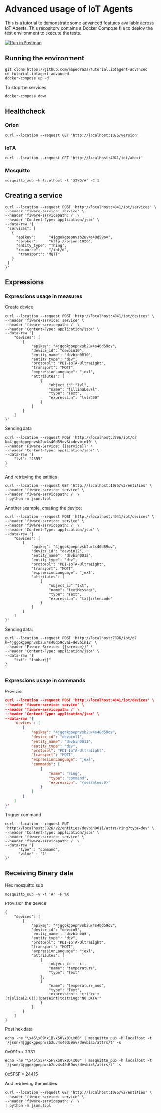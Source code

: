 # Advanced usage of IoT Agents

This is a tutorial to demonstrate some advanced features available across IoT Agents. This repository contains a Docker Compose file to deploy the test environment to execute the tests.

[![Run in Postman](https://run.pstmn.io/button.svg)](https://god.gw.postman.com/run-collection/1382458-5e03cead-5f67-4956-8b18-d21001db33a9?action=collection%2Ffork&collection-url=entityId%3D1382458-5e03cead-5f67-4956-8b18-d21001db33a9%26entityType%3Dcollection%26workspaceId%3D2ee6f2c1-b67a-44af-9d62-83b77a28686e)

## Running the environment

```
git clone https://github.com/mapedraza/tutorial.iotagent-advanced
cd tutorial.iotagent-advanced
docker-compose up -d 
```

To stop the services

```
docker-compose down
```

## Healthcheck 

### Orion

```
curl --location --request GET 'http://localhost:1026/version'
```

### IoTA

```
curl --location --request GET 'http://localhost:4041/iot/about'
```

### Mosquitto

```
mosquitto_sub -h localhost -t '$SYS/#' -C 1
```

## Creating a service 

```
curl --location --request POST 'http://localhost:4041/iot/services' \
--header 'fiware-service: service' \
--header 'fiware-servicepath: /' \
--header 'Content-Type: application/json' \
--data-raw '{
 "services": [
   {
     "apikey":      "4jggokgpepnvsb2uv4s40d59ov",
     "cbroker":     "http://orion:1026",
     "entity_type": "Thing",
     "resource":    "/iot/d",
      "transport": "MQTT"
   }
 ]
}'
```

## Expressions

### Expressions usage in measures

Create device

```
curl --location --request POST 'http://localhost:4041/iot/devices' \
--header 'fiware-service: service' \
--header 'fiware-servicepath: /' \
--header 'Content-Type: application/json' \
--data-raw '{
    "devices": [
        {
            "apikey": "4jggokgpepnvsb2uv4s40d59ov",
            "device_id": "devbin10",
            "entity_name": "devbin0010",
            "entity_type": "dev",
            "protocol": "PDI-IoTA-UltraLight",
            "transport": "MQTT",
            "expressionLanguage": "jexl",
            "attributes": [
                {
                    "object_id":"lvl",
                    "name": "fillingLevel",
                    "type": "Text",
                    "expression": "lvl/100"
                }
            ]
        }
    ]
}'
```

Sending data

```
curl --location --request POST 'http://localhost:7896/iot/d?k=4jggokgpepnvsb2uv4s40d59ov&i=devbin10' \
--header 'Fiware-Service: {{service}}' \
--header 'Content-Type: application/json' \
--data-raw '{
	"lvl": "2395"
}
'
```

And retrieving the entities

```
curl --location --request GET 'http://localhost:1026/v2/entities' \
--header 'fiware-service: service' \
--header 'fiware-servicepath: /' \
| python -m json.tool
```

Another example, creating the device:

```
curl --location --request POST 'http://localhost:4041/iot/devices' \
--header 'fiware-service: service' \
--header 'fiware-servicepath: /' \
--header 'Content-Type: application/json' \
--data-raw '{
    "devices": [
        {
            "apikey": "4jggokgpepnvsb2uv4s40d59ov",
            "device_id": "devbin12",
            "entity_name": "devbin0012",
            "entity_type": "dev",
            "protocol": "PDI-IoTA-UltraLight",
            "transport": "MQTT",
            "expressionLanguage": "jexl",
            "attributes": [
                {
                    "object_id":"txt",
                    "name": "textMessage",
                    "type": "Text",
                    "expression": "txt|urlencode"
                }
            ]
        }
    ]
}'
```

Sending data:

```
curl --location --request POST 'http://localhost:7896/iot/d?k=4jggokgpepnvsb2uv4s40d59ov&i=devbin12' \
--header 'Fiware-Service: {{service}}' \
--header 'Content-Type: application/json' \
--data-raw '{
	"txt": "foobar{}"
}
'
```

### Expressions usage in commands

Provision

```JSON
curl --location --request POST 'http://localhost:4041/iot/devices' \
--header 'fiware-service: service' \
--header 'fiware-servicepath: /' \
--header 'Content-Type: application/json' \
--data-raw '{
    "devices": [
        {
            "apikey": "4jggokgpepnvsb2uv4s40d59ov",
            "device_id": "devbin11",
            "entity_name": "devbin0011",
            "entity_type": "dev",
            "protocol": "PDI-IoTA-UltraLight",
            "transport": "MQTT",
            "expressionLanguage": "jexl",
            "commands": [
                {
                    "name": "ring",
                    "type": "command",
                    "expression": "{setValue:0}"
                }
            ]
        }
    ]
}'
```

Trigger command

```
curl --location --request PUT 'http://localhost:1026/v2/entities/devbin0011/attrs/ring?type=dev' \
--header 'Content-Type: application/json' \
--header 'fiware-service: service' \
--header 'fiware-servicepath: /' \
--data-raw '{
      "type" : "command",
      "value" : "1"
}'
```


## Receiving Binary data

Hex mosquitto sub

```
mosquitto_sub -v -t '#' -F %X
```

Provision the device

```
{
    "devices": [
        {
            "apikey": "4jggokgpepnvsb2uv4s40d59ov",
            "device_id": "devbin5",
            "entity_name": "devbin005",
            "entity_type": "dev",
            "protocol": "PDI-IoTA-UltraLight",
            "transport": "MQTT",
            "expressionLanguage": "jexl",
            "attributes": [
                {
                    "object_id": "t",
                    "name": "temperature",
                    "type": "Text"
                },
                {
                    "name": "temperature_mod",
                    "type": "Text",
                    "expression": "t?('0x'+(t|slice(2,6)))|parseint|tostring:'NO DATA'"
                }
            ]
        }
    ]
}
```


Post hex data

```
echo -ne "\x45\x09\x1B\x50\x0D\x00" | mosquitto_pub -h localhost -t '/json/4jggokgpepnvsb2uv4s40d59ov/devbin5/attrs/t' -s
```

0x091b = 2331

```
echo -ne "\x45\x5F\x5F\x50\x0D\x00" | mosquitto_pub -h localhost -t '/json/4jggokgpepnvsb2uv4s40d59ov/devbin5/attrs/t' -s
```

0x5F5F = 24415

And retrieving the entities
```
curl --location --request GET 'http://localhost:1026/v2/entities' \
--header 'fiware-service: service' \
--header 'fiware-servicepath: /' \
| python -m json.tool
```
